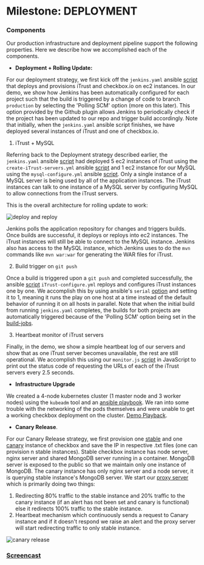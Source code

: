 # Milestone: DEPLOYMENT



### Components

Our production infrastructure and deployment pipeline support the following properties. Here we describe how we accomplished each of the components.

* **Deployment + Rolling Update:**

For our deployment strategy, we first kick off the `jenkins.yaml` ansible [script](Deployment_RollingUpdate/jenkins.yaml) that deploys and provisions iTrust and checkbox.io on ec2 instances. In our demo, we show how Jenkins has been automatically configured for each project such that the build is triggered by a change of code to branch `production` by selecting the 'Polling SCM' option (more on this later). This option provided by the Github plugin allows Jenkins to periodically check if the project has been updated to our repo and trigger build accordingly. Note that initially, when the `jenkins.yaml` ansible script finishes, we have deployed several instances of iTrust and one of checkbox.io.

1. iTrust + MySQL

Referring back to the Deployment strategy described earlier, the `jenkins.yaml` ansible [script](Deployment_RollingUpdate/jenkins.yaml) had deployed 5 ec2 instances of iTrust using the `create-iTrust-servers.yml` ansible [script](Deployment_RollingUpdate/scripts/create-iTrust-servers.yml) and 1 ec2 instance for our MySQL using the `mysql-configure.yml` ansible [script](Deployment_RollingUpdate/scripts/mysql-configure.yml). Only a single instance of a MySQL server is being used by all of the application instances. The iTrust instances can talk to one instance of a MySQL server by configuring MySQL to allow connections from the iTrust servers.

This is the overall architecture for rolling update to work:

![deploy and reploy](https://github.ncsu.edu/itrust-no-one/project/blob/milestone3/Deployment_RollingUpdate/imgs/deploy_reploy.png?raw=true)

Jenkins polls the application repository for changes and triggers builds. Once builds are successful, it deploys or reploys into ec2 instances. The iTrust instances will still be able to connect to the MySQL instance. Jenkins also has access to the MySQL instance, which Jenkins uses to do the `mvn` commands like `mvn war:war` for generating the WAR files for iTrust.

2. Build trigger on `git push`

Once a build is triggered upon a `git push` and completed successfully, the ansible [script](Deployment_RollingUpdate/scripts/iTrust-configure.yml) `iTrust-configure.yml` reploys and configures iTrust instances one by one. We accomplish this by using ansible's `serial` [option](https://github.ncsu.edu/itrust-no-one/project/blob/e6fd86fca0e9aa26572beb474f4c255511306bc4/Deployment_RollingUpdate/scripts/iTrust-configure.yml#L17) and setting it to 1, meaning it runs the play on one host at a time instead of the default behavior of running it on all hosts in parallel. Note that when the initial build from running `jenkins.yaml` completes, the builds for both projects are automatically triggered because of the 'Polling SCM' option being set in the [build-jobs](Deployment_RollingUpdate/build-jobs).

3. Heartbeat monitor of iTrust servers

Finally, in the demo, we show a simple heartbeat log of our servers and show that as one iTrust server becomes unavailable, the rest are still operational. We accomplish this using our `monitor.js` [script](Deployment_RollingUpdate/monitor.js) in JavaScript to print out the status code of requesting the URLs of each of the iTrust servers every 2.5 seconds.

* **Infrastructure Upgrade**

We created a 4-node kubernetes cluster (1 master node and 3 worker nodes) using the `kubeadm` tool and an [ansible playbook](Infrastructure/kube-provision.yaml). We ran into some trouble with the networking of the pods themselves and were unable to get a working checkbox deployment on the cluster. [Demo Playback](https://youtu.be/drvCb64TiGQ).

* **Canary Release**.

For our Canary Release strategy, we first provision one [stable](https://github.ncsu.edu/itrust-no-one/project/blob/milestone3/Canary%20Relase/stableIP.txt) and one [canary](https://github.ncsu.edu/itrust-no-one/project/blob/milestone3/Canary%20Relase/canaryIP.txt) instance of checkbox and save the IP in respective .txt files (one can provision n stable instances). Stable checkbox instance has node server, nginx server and shared MongoDB server running in a container. MongoDB server is exposed to the public so that we maintain only one instance of MongoDB. The canary instance has only nginx server and a node server, it is querying stable instance's MongoDB server. We start our [proxy server](https://github.ncsu.edu/itrust-no-one/project/blob/milestone3/Canary%20Relase/canaryRelase.js) which is primarily doing two things:
1. Redirecting 80% traffic to the stable instance and 20% traffic to the canary instance (if an alert has not been set and canary is functional) else it redirects 100% traffic to the stable instance.
2. Heartbeat mechanism which continuously sends a request to Canary instance and if it doesn't respond we raise an alert and the proxy server will start redirecting traffic to only stable instance.

![canary release](https://media.github.ncsu.edu/user/6324/files/2bfc3c2c-418a-11e8-82db-c1683d51bd4c)

### [Screencast](https://youtu.be/1wnfNaBePmE)
